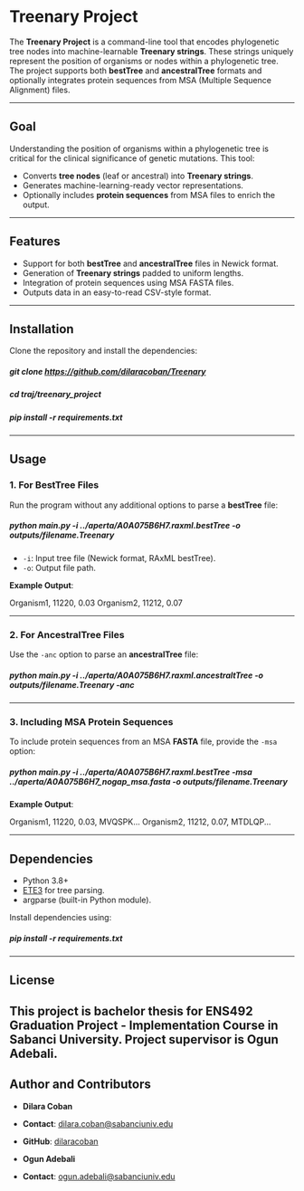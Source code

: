# Treenary Project

The **Treenary Project** is a command-line tool that encodes phylogenetic tree nodes into machine-learnable **Treenary strings**. These strings uniquely represent the position of organisms or nodes within a phylogenetic tree. The project supports both **bestTree** and **ancestralTree** formats and optionally integrates protein sequences from MSA (Multiple Sequence Alignment) files.

---

## Goal

Understanding the position of organisms within a phylogenetic tree is critical for the clinical significance of genetic mutations. This tool:
- Converts **tree nodes** (leaf or ancestral) into **Treenary strings**.
- Generates machine-learning-ready vector representations.
- Optionally includes **protein sequences** from MSA files to enrich the output.

---

## Features
- Support for both **bestTree** and **ancestralTree** files in Newick format.
- Generation of **Treenary strings** padded to uniform lengths.
- Integration of protein sequences using MSA FASTA files.
- Outputs data in an easy-to-read CSV-style format.

---

## Installation

Clone the repository and install the dependencies:

##### git clone https://github.com/dilaracoban/Treenary
##### cd traj/treenary_project
##### pip install -r requirements.txt



---

## Usage

### 1. For BestTree Files
Run the program without any additional options to parse a **bestTree** file:

##### python main.py -i ../aperta/A0A075B6H7.raxml.bestTree -o outputs/filename.Treenary


- `-i`: Input tree file (Newick format, RAxML bestTree).
- `-o`: Output file path.

**Example Output**:

Organism1, 11220, 0.03
Organism2, 11212, 0.07



---

### 2. For AncestralTree Files
Use the `-anc` option to parse an **ancestralTree** file:

##### python main.py -i ../aperta/A0A075B6H7.raxml.ancestraltTree -o outputs/filename.Treenary -anc



---

### 3. Including MSA Protein Sequences
To include protein sequences from an MSA **FASTA** file, provide the `-msa` option:

##### python main.py -i ../aperta/A0A075B6H7.raxml.bestTree -msa ../aperta/A0A075B6H7_nogap_msa.fasta -o outputs/filename.Treenary


**Example Output**:

Organism1, 11220, 0.03, MVQSPK... Organism2, 11212, 0.07, MTDLQP...

---

## Dependencies
- Python 3.8+
- [ETE3](http://etetoolkit.org/) for tree parsing.
- argparse (built-in Python module).

Install dependencies using:

##### pip install -r requirements.txt



---

## License

This project is bachelor thesis for ENS492 Graduation Project - Implementation Course in Sabanci University. Project supervisor is Ogun Adebali.
---

## Author and Contributors
- **Dilara Coban**  
- **Contact**: dilara.coban@sabanciuniv.edu 
- **GitHub**: [dilaracoban](https://github.com/dilaracoban)

- **Ogun Adebali**  
- **Contact**: ogun.adebali@sabanciuniv.edu


